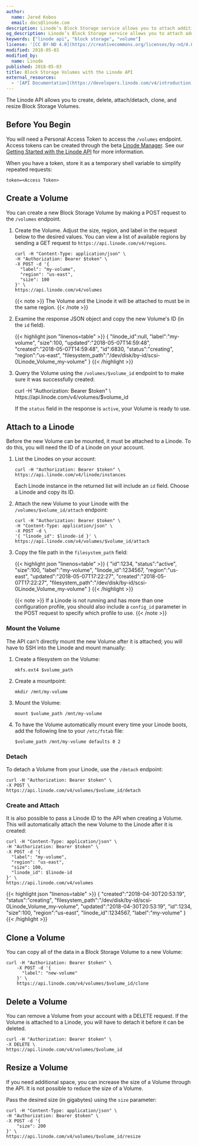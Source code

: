 ```yaml
---
author:
  name: Jared Kobos
  email: docs@linode.com
description: Linode’s Block Storage service allows you to attach additional storage volumes to your Linode. This guide demonstrates how to create, attach, clone, and resize Volumes using the Linode API.
og_description: Linode’s Block Storage service allows you to attach additional storage volumes to your Linode. This guide demonstrates how to create, attach, clone, and resize Volumes using the Linode API.
keywords: ["linode api", "block storage", "volume"]
license: '[CC BY-ND 4.0](https://creativecommons.org/licenses/by-nd/4.0)'
modified: 2018-05-03
modified_by:
  name: Linode
published: 2018-05-03
title: Block Storage Volumes with the Linode API
external_resources:
  - '[API Documentation](https://developers.linode.com/v4/introduction)'
---
```


<!--- ![Block Storage Volues with the Linode API](/docs/assets/api-block-storage/api-block-storage-smp.png) --->

The Linode API allows you to create, delete, attach/detach, clone, and resize Block Storage Volumes.

## Before You Begin

You will need a Personal Access Token to access the `/volumes` endpoint. Access tokens can be created through the beta [Linode Manager](https://cloud.linode.com). See our [Getting Started with the Linode API](/docs/platform/api/getting-started-with-the-linode-api/) for more information.

When you have a token, store it as a temporary shell variable to simplify repeated requests:

    token=<Access Token>

## Create a Volume

You can create a new Block Storage Volume by making a POST request to the `/volumes` endpoint.

1.  Create the Volume. Adjust the size, region, and label in the request below to the desired values. You can view a list of available regions by sending a GET request to `https://api.linode.com/v4/regions`.

        curl -H "Content-Type: application/json" \
        -H "Authorization: Bearer $token" \
        -X POST -d '{
          "label": "my-volume",
          "region": "us-east",
          "size": 100
        }' \
        https://api.linode.com/v4/volumes

    {{< note >}}
The Volume and the Linode it will be attached to must be in the same region.
{{< /note >}}

2.  Examine the response JSON object and copy the new Volume's ID (in the `id` field).

    {{< highlight json "linenos=table" >}}
{
   "linode_id":null,
   "label":"my-volume",
   "size":100,
   "updated":"2018-05-07T14:59:48",
   "created":"2018-05-07T14:59:48",
   "id":6830,
   "status":"creating",
   "region":"us-east",
   "filesystem_path":"/dev/disk/by-id/scsi-0Linode_Volume_my-volume"
}
{{< /highlight >}}

3.   Query the Volume using the `/volumes/$volume_id` endpoint to to make sure it was successfully created:

        curl -H "Authorization: Bearer $token" \
        https://api.linode.com/v4/volumes/$volume_id

      If the `status` field in the response is `active`, your Volume is ready to use.

## Attach to a Linode

Before the new Volume can be mounted, it must be attached to a Linode. To do this, you will need the ID of a Linode on your account.

1.  List the Linodes on your account:

        curl -H "Authorization: Bearer $token" \
        https://api.linode.com/v4/linode/instances

    Each Linode instance in the returned list will include an `id` field. Choose a Linode and copy its ID.

2.  Attach the new Volume to your Linode with the `/volumes/$volume_id/attach` endpoint:

        curl -H "Authorization: Bearer $token" \
        -H "Content-Type: application/json" \
        -X POST -d \
        '{ "linode_id": $linode-id }' \
        https://api.linode.com/v4/volumes/$volume_id/attach

3.  Copy the file path in the `filesystem_path` field:

    {{< highlight json "linenos=table" >}}
{
   "id":1234,
   "status":"active",
   "size":100,
   "label":"my-volume",
   "linode_id":1234567,
   "region":"us-east",
   "updated":"2018-05-07T17:22:27",
   "created":"2018-05-07T17:22:27",
   "filesystem_path":"/dev/disk/by-id/scsi-0Linode_Volume_my-volume"
}
{{< /highlight >}}

    {{< note >}}
If a Linode is not running and has more than one configuration profile, you should also include a `config_id` parameter in the POST request to specify which profile to use.
{{< /note >}}

### Mount the Volume

The API can't directly mount the new Volume after it is attached; you will have to SSH into the Linode and mount manually:

1.  Create a filesystem on the Volume:

        mkfs.ext4 $volume_path

2.  Create a mountpoint:

        mkdir /mnt/my-volume

3.  Mount the Volume:

        mount $volume_path /mnt/my-volume

4.  To have the Volume automatically mount every time your Linode boots, add the following line to your `/etc/fstab` file:

        $volume_path /mnt/my-volume defaults 0 2

### Detach

To detach a Volume from your Linode, use the `/detach` endpoint:

    curl -H "Authorization: Bearer $token" \
    -X POST \
    https://api.linode.com/v4/volumes/$volume_id/detach

### Create and Attach

It is also possible to pass a Linode ID to the API when creating a Volume. This will automatically attach the new Volume to the Linode after it is created:

    curl -H "Content-Type: application/json" \
    -H "Authorization: Bearer $token" \
    -X POST -d '{
      "label": "my-volume",
      "region": "us-east",
      "size": 100,
      "linode_id": $linode-id
    }' \
    https://api.linode.com/v4/volumes

{{< highlight json "linenos=table" >}}
{
   "created":"2018-04-30T20:53:19",
   "status":"creating",
   "filesystem_path":"/dev/disk/by-id/scsi-0Linode_Volume_my-volume",
   "updated":"2018-04-30T20:53:19",
   "id":1234,
   "size":100,
   "region":"us-east",
   "linode_id":1234567,
   "label":"my-volume"
}
{{< /highlight >}}

## Clone a Volume

You can copy all of the data in a Block Storage Volume to a new Volume:

    curl -H "Authorization: Bearer $token" \
        -X POST -d '{
          "label": "new-volume"
        }' \
        https://api.linode.com/v4/volumes/$volume_id/clone

## Delete a Volume

You can remove a Volume from your account with a DELETE request. If the Volume is attached to a Linode, you will have to detach it before it can be deleted.

    curl -H "Authorization: Bearer $token" \
    -X DELETE \
    https://api.linode.com/v4/volumes/$volume_id

## Resize a Volume

If you need additional space, you can increase the size of a Volume through the API. It is not possible to reduce the size of a Volume.


Pass the desired size (in gigabytes) using the `size` parameter:

    curl -H "Content-Type: application/json" \
    -H "Authorization: Bearer $token" \
    -X POST -d '{
        "size": 200
    }' \
    https://api.linode.com/v4/volumes/$volume_id/resize

